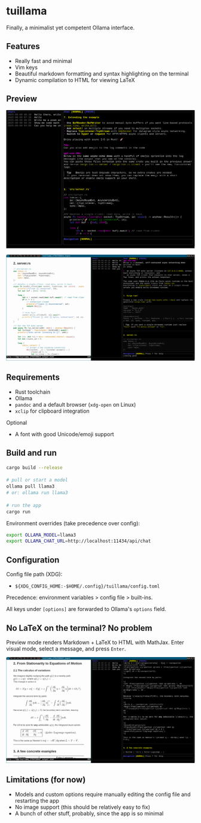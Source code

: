 # tuillama

Finally, a minimalist yet competent Ollama interface. 

## Features 

* Really fast and minimal
* Vim keys
* Beautiful markdown formatting and syntax highlighting on the terminal
* Dynamic compilation to HTML for viewing LaTeX

## Preview

![Preview](media/preview1.png)

![Preview 3](media/preview3.png)

## Requirements

* Rust toolchain
* Ollama
* `pandoc` and a default browser (`xdg-open` on Linux)
* `xclip` for clipboard integration

Optional

* A font with good Unicode/emoji support

## Build and run

```bash
cargo build --release

# pull or start a model
ollama pull llama3
# or: ollama run llama3

# run the app
cargo run
```

Environment overrides (take precedence over config):

```bash
export OLLAMA_MODEL=llama3
export OLLAMA_CHAT_URL=http://localhost:11434/api/chat
```

## Configuration

Config file path (XDG):

* `${XDG_CONFIG_HOME:-$HOME/.config}/tuillama/config.toml`

Precedence: environment variables > config file > built-ins.

All keys under `[options]` are forwarded to Ollama's `options` field.

## No LaTeX on the terminal? No problem

Preview mode renders Markdown + LaTeX to HTML with MathJax. Enter visual mode, select a message, and press `Enter`.

![Preview 2](media/preview2.png)

## Limitations (for now)

* Models and custom options require manually editing the config file and restarting the app
* No image support (this should be relatively easy to fix)
* A bunch of other stuff, probably, since the app is so minimal
